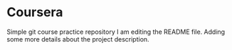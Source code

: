 # Coursera
Simple git course practice repository 
I am editing the README file. Adding some more details about the project description.
